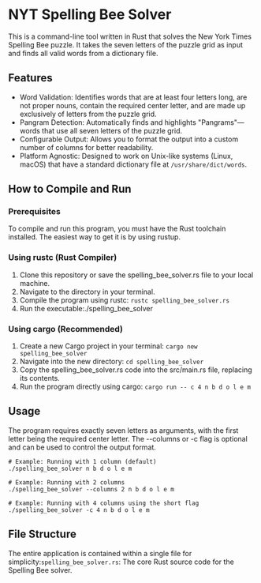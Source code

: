# NYT Spelling Bee Solver

This is a command-line tool written in Rust that solves the New York Times Spelling Bee puzzle. It takes the seven letters of the puzzle grid as input and finds all valid words from a dictionary file.

## Features
* Word Validation: Identifies words that are at least four letters long, are not proper nouns, contain the required center letter, and are made up exclusively of letters from the puzzle grid.
* Pangram Detection: Automatically finds and highlights "Pangrams"—words that use all seven letters of the puzzle grid.
* Configurable Output: Allows you to format the output into a custom number of columns for better readability.
* Platform Agnostic: Designed to work on Unix-like systems (Linux, macOS) that have a standard dictionary file at `/usr/share/dict/words`.

## How to Compile and Run
### Prerequisites
To compile and run this program, you must have the Rust toolchain installed. The easiest way to get it is by using rustup.

### Using rustc (Rust Compiler)
1. Clone this repository or save the spelling_bee_solver.rs file to your local machine.
2. Navigate to the directory in your terminal.
3. Compile the program using rustc: `rustc spelling_bee_solver.rs`
4. Run the executable:./spelling_bee_solver

### Using cargo (Recommended)
1. Create a new Cargo project in your terminal: `cargo new spelling_bee_solver`
2. Navigate into the new directory: `cd spelling_bee_solver`
3. Copy the spelling_bee_solver.rs code into the src/main.rs file, replacing its contents.
4. Run the program directly using cargo: `cargo run -- c 4 n b d o l e m`

## Usage
The program requires exactly seven letters as arguments, with the first letter being the required center letter. The --columns or -c flag is optional and can be used to control the output format.

```
# Example: Running with 1 column (default)
./spelling_bee_solver n b d o l e m

# Example: Running with 2 columns
./spelling_bee_solver --columns 2 n b d o l e m

# Example: Running with 4 columns using the short flag
./spelling_bee_solver -c 4 n b d o l e m
```

## File Structure
The entire application is contained within a single file for simplicity:`spelling_bee_solver.rs`: The core Rust source code for the Spelling Bee solver.
